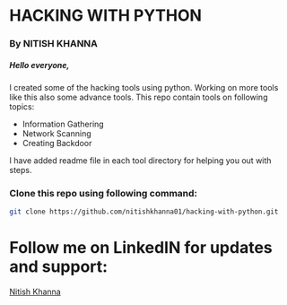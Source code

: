 # HACKING WITH PYTHON
### By NITISH KHANNA

##### Hello everyone,
I created some of the hacking tools using python.
Working on more tools like this also some advance tools.
This repo contain tools on following topics:
- Information Gathering
- Network Scanning
- Creating Backdoor

I have added readme file in each tool directory for helping you out with steps.

### Clone this repo using following command: 
```bash
git clone https://github.com/nitishkhanna01/hacking-with-python.git
```

# Follow me on LinkedIN for updates and support:
[Nitish Khanna](https://www.linkedin.com/in/nitishkhanna01/)
